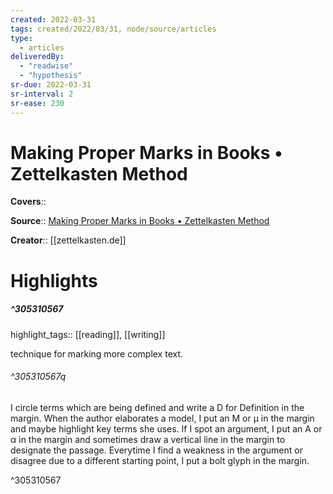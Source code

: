 ```yaml
---
created: 2022-03-31
tags: created/2022/03/31, node/source/articles
type: 
  - articles
deliveredBy: 
  - "readwise"
  - "hypothesis"
sr-due: 2022-03-31
sr-interval: 2
sr-ease: 230
---
```

# Making Proper Marks in Books • Zettelkasten Method

**Covers**:: 

**Source**:: [Making Proper Marks in Books • Zettelkasten Method](https://zettelkasten.de/posts/making-proper-marks-in-books/)

**Creator**:: [[zettelkasten.de]]

# Highlights
##### ^305310567

highlight_tags:: [[reading]], [[writing]]   

technique for marking more complex text.  

###### ^305310567q

I circle terms which are being defined and write a D for Definition in the margin.
When the author elaborates a model, I put an M or μ in the margin and maybe highlight key terms she uses.
If I spot an argument, I put an A or α in the margin and sometimes draw a vertical line in the margin to designate the passage.
Everytime I find a weakness in the argument or disagree due to a different starting point, I put a bolt glyph in the margin. 

^305310567

